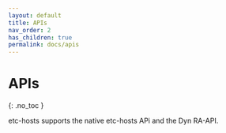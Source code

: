 ```yaml
---
layout: default
title: APIs
nav_order: 2
has_children: true
permalink: docs/apis
---
```


# APIs
{: .no_toc }

etc-hosts supports the native etc-hosts APi and the Dyn RA-API.
